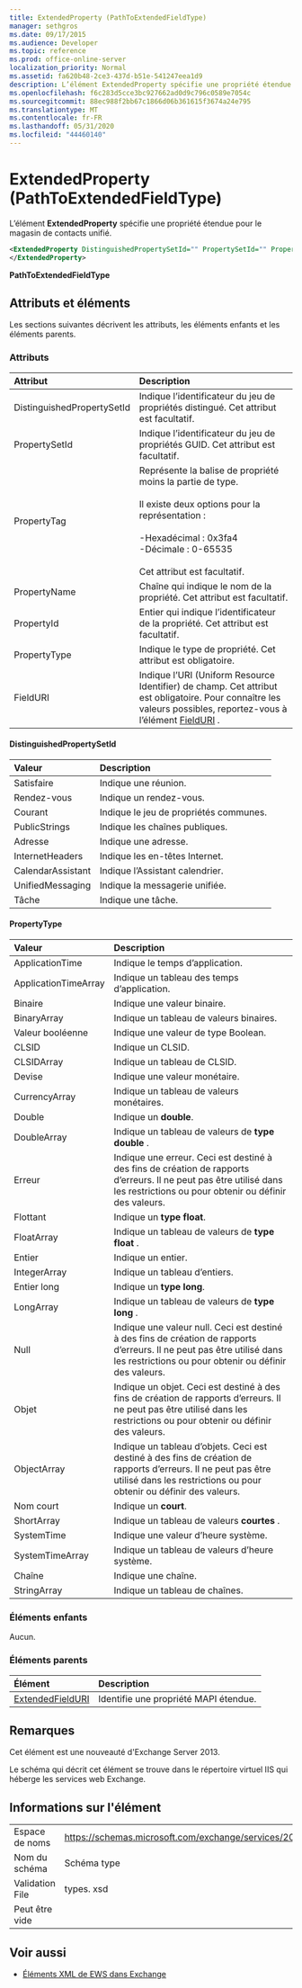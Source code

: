 ```yaml
---
title: ExtendedProperty (PathToExtendedFieldType)
manager: sethgros
ms.date: 09/17/2015
ms.audience: Developer
ms.topic: reference
ms.prod: office-online-server
localization_priority: Normal
ms.assetid: fa620b48-2ce3-437d-b51e-541247eea1d9
description: L’élément ExtendedProperty spécifie une propriété étendue pour le magasin de contacts unifié.
ms.openlocfilehash: f6c283d5cce3bc927662ad0d9c796c0589e7054c
ms.sourcegitcommit: 88ec988f2bb67c1866d06b361615f3674a24e795
ms.translationtype: MT
ms.contentlocale: fr-FR
ms.lasthandoff: 05/31/2020
ms.locfileid: "44460140"
---
```

# <a name="extendedproperty-pathtoextendedfieldtype"></a>ExtendedProperty (PathToExtendedFieldType)

L’élément **ExtendedProperty** spécifie une propriété étendue pour le magasin de contacts unifié. 
  
```xml
<ExtendedProperty DistinguishedPropertySetId="" PropertySetId="" PropertyTag="" PropertyName="" PropertyId="" PropertyType="" FieldURI="">
</ExtendedProperty>
```

**PathToExtendedFieldType**

## <a name="attributes-and-elements"></a>Attributs et éléments

Les sections suivantes décrivent les attributs, les éléments enfants et les éléments parents.
  
### <a name="attributes"></a>Attributs

|**Attribut**|**Description**|
|:-----|:-----|
|DistinguishedPropertySetId  <br/> |Indique l’identificateur du jeu de propriétés distingué. Cet attribut est facultatif.  <br/> |
|PropertySetId  <br/> |Indique l’identificateur du jeu de propriétés GUID. Cet attribut est facultatif.  <br/> |
|PropertyTag  <br/> | Représente la balise de propriété moins la partie de type.<br/><br/>Il existe deux options pour la représentation :  <br/><br/>-Hexadécimal : 0x3fa4  <br/>-Décimale : 0-65535<br/><br/>  Cet attribut est facultatif.  <br/> |
|PropertyName  <br/> |Chaîne qui indique le nom de la propriété. Cet attribut est facultatif.  <br/> |
|PropertyId  <br/> |Entier qui indique l’identificateur de la propriété. Cet attribut est facultatif.  <br/> |
|PropertyType  <br/> |Indique le type de propriété. Cet attribut est obligatoire.  <br/> |
|FieldURI  <br/> |Indique l’URI (Uniform Resource Identifier) de champ. Cet attribut est obligatoire. Pour connaître les valeurs possibles, reportez-vous à l’élément [FieldURI](fielduri.md) .  <br/> |
   
#### <a name="distinguishedpropertysetid"></a>DistinguishedPropertySetId

|**Valeur**|**Description**|
|:-----|:-----|
|Satisfaire  <br/> |Indique une réunion.  <br/> |
|Rendez-vous  <br/> |Indique un rendez-vous.  <br/> |
|Courant  <br/> |Indique le jeu de propriétés communes.  <br/> |
|PublicStrings  <br/> |Indique les chaînes publiques.  <br/> |
|Adresse  <br/> |Indique une adresse.  <br/> |
|InternetHeaders  <br/> |Indique les en-têtes Internet.  <br/> |
|CalendarAssistant  <br/> |Indique l’Assistant calendrier.  <br/> |
|UnifiedMessaging  <br/> |Indique la messagerie unifiée.  <br/> |
|Tâche  <br/> |Indique une tâche.  <br/> |
   
#### <a name="propertytype"></a>PropertyType

|**Valeur**|**Description**|
|:-----|:-----|
|ApplicationTime  <br/> |Indique le temps d’application.  <br/> |
|ApplicationTimeArray  <br/> |Indique un tableau des temps d’application.  <br/> |
|Binaire  <br/> |Indique une valeur binaire.  <br/> |
|BinaryArray  <br/> |Indique un tableau de valeurs binaires.  <br/> |
|Valeur booléenne  <br/> |Indique une valeur de type Boolean.  <br/> |
|CLSID  <br/> |Indique un CLSID.  <br/> |
|CLSIDArray  <br/> |Indique un tableau de CLSID.  <br/> |
|Devise  <br/> |Indique une valeur monétaire.  <br/> |
|CurrencyArray  <br/> |Indique un tableau de valeurs monétaires.  <br/> |
|Double  <br/> |Indique un **double**.  <br/> |
|DoubleArray  <br/> |Indique un tableau de valeurs de **type double** .  <br/> |
|Erreur  <br/> |Indique une erreur. Ceci est destiné à des fins de création de rapports d’erreurs. Il ne peut pas être utilisé dans les restrictions ou pour obtenir ou définir des valeurs.  <br/> |
|Flottant  <br/> |Indique un **type float**.  <br/> |
|FloatArray  <br/> |Indique un tableau de valeurs de **type float** .  <br/> |
|Entier  <br/> |Indique un entier.  <br/> |
|IntegerArray  <br/> |Indique un tableau d’entiers.  <br/> |
|Entier long  <br/> |Indique un **type long**.  <br/> |
|LongArray  <br/> |Indique un tableau de valeurs de **type long** .  <br/> |
|Null  <br/> |Indique une valeur null. Ceci est destiné à des fins de création de rapports d’erreurs. Il ne peut pas être utilisé dans les restrictions ou pour obtenir ou définir des valeurs.  <br/> |
|Objet  <br/> |Indique un objet. Ceci est destiné à des fins de création de rapports d’erreurs. Il ne peut pas être utilisé dans les restrictions ou pour obtenir ou définir des valeurs.  <br/> |
|ObjectArray  <br/> |Indique un tableau d’objets. Ceci est destiné à des fins de création de rapports d’erreurs. Il ne peut pas être utilisé dans les restrictions ou pour obtenir ou définir des valeurs.  <br/> |
|Nom court  <br/> |Indique un **court**.  <br/> |
|ShortArray  <br/> |Indique un tableau de valeurs **courtes** .  <br/> |
|SystemTime  <br/> |Indique une valeur d’heure système.  <br/> |
|SystemTimeArray  <br/> |Indique un tableau de valeurs d’heure système.  <br/> |
|Chaîne  <br/> |Indique une chaîne.  <br/> |
|StringArray  <br/> |Indique un tableau de chaînes.  <br/> |
   
### <a name="child-elements"></a>Éléments enfants

Aucun.
  
### <a name="parent-elements"></a>Éléments parents

|**Élément**|**Description**|
|:-----|:-----|
|[ExtendedFieldURI](extendedfielduri.md) <br/> |Identifie une propriété MAPI étendue.  <br/> |
   
## <a name="remarks"></a>Remarques

Cet élément est une nouveauté d'Exchange Server 2013.
  
Le schéma qui décrit cet élément se trouve dans le répertoire virtuel IIS qui héberge les services web Exchange.
  
## <a name="element-information"></a>Informations sur l'élément

|||
|:-----|:-----|
|Espace de noms  <br/> |https://schemas.microsoft.com/exchange/services/2006/types  <br/> |
|Nom du schéma  <br/> |Schéma type  <br/> |
|Validation File  <br/> |types. xsd  <br/> |
|Peut être vide  <br/> ||
   
## <a name="see-also"></a>Voir aussi

- [Éléments XML de EWS dans Exchange](ews-xml-elements-in-exchange.md)

